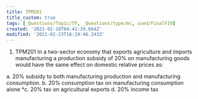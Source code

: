 ```yaml
---
title: TPM201
title_custom: true
tags: [_Questions/Topic/TP, _Questions/type/mc, used/FinalF19]
created: '2021-02-10T04:41:39.664Z'
modified: '2021-02-23T16:19:46.243Z'
---
```


1. TPM201 In a two-sector economy that exports agriculture and imports manufacturing a production subsidy of 20% on manufacturing goods would have the same effect on domestic relative prices as:

a.  20% subsidy to both manufacturing production and manufacturing consumption.
b. 20% consumption tax on manufacturing consumption alone
*c. 20% tax on agricultural exports
d. 20% income tax
